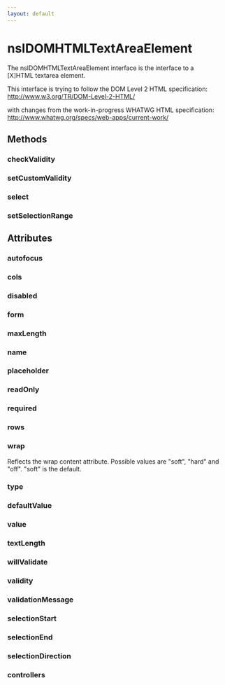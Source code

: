 ```yaml
---
layout: default
---
```


# nsIDOMHTMLTextAreaElement #
  
The nsIDOMHTMLTextAreaElement interface is the interface to a  
[X]HTML textarea element.  
  
This interface is trying to follow the DOM Level 2 HTML specification:  
http://www.w3.org/TR/DOM-Level-2-HTML/  
  
with changes from the work-in-progress WHATWG HTML specification:  
http://www.whatwg.org/specs/web-apps/current-work/  
  

## Methods ##

### checkValidity ###

### setCustomValidity ###

### select ###

### setSelectionRange ###

## Attributes ##

### autofocus ###

### cols ###

### disabled ###

### form ###

### maxLength ###

### name ###

### placeholder ###

### readOnly ###

### required ###

### rows ###

### wrap ###
  
Reflects the wrap content attribute. Possible values are "soft", "hard" and  
"off". "soft" is the default.  
  

### type ###

### defaultValue ###

### value ###

### textLength ###

### willValidate ###

### validity ###

### validationMessage ###

### selectionStart ###

### selectionEnd ###

### selectionDirection ###

### controllers ###
